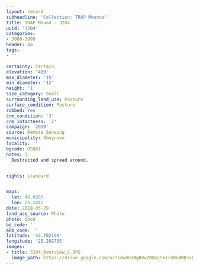 ```yaml
---
layout: record
subheadline: 'Collection: TRAP Mounds'
title: TRAP Mound - 3204
uuid: '3204'
categories:
- 3000-3999
header: no
tags:
- ''

certainty: Certain
elevation: '489'
max_diameter: '15'
min_diameter: '12'
height: '1'
size_category: Small
surrounding_land_use: Pasture
surface_condition: Pasture
robbed: Yes
crm_condition: '3'
crm_intactness: '2'
campaign: '2010'
source: Remote Sensing
municipality: Sheynovo
locality: ''
bgcode: DS001
notes: |-
  Destructed and spread around.


rights: standard


maps:
  lat: 42.6285
  lon: 25.2442
date: 2018-05-29
land_use_source: Photo
photo: Good
bg_code: ''
akb_code: ''
latitude: '42.702194'
longitude: '25.292735'
images:
- title: 3204_Overview_S.JPG
  image_path: https://drive.google.com/uc?id=0B3Rg88wZDQscSk1rdWk0R0JxLVE
---
```

